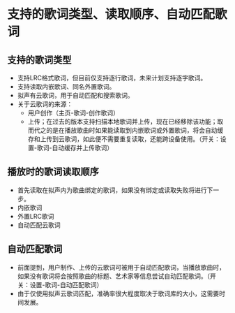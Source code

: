 # 支持的歌词类型、读取顺序、自动匹配歌词

## 支持的歌词类型
- 支持LRC格式歌词，但目前仅支持逐行歌词，未来计划支持逐字歌词。
- 支持读取内嵌歌词、同名外置歌词。
- 拟声有云歌词，用于自动匹配和搜索歌词。
- 关于云歌词的来源：
  - 用户创作（主页-歌词-创作歌词）
  - 上传；在过去的版本支持扫描本地歌词并上传，现在已经移除该功能；取而代之的是在播放歌曲时如果能读取到内嵌歌词或外置歌词，将会自动缓存和上传到云歌词，如此便不需要重复读取，还能跨设备使用。（开关：设置-歌词-自动缓存并上传歌词）

## 播放时的歌词读取顺序
- 首先读取在拟声内为歌曲绑定的歌词，如果没有绑定或读取失败将进行下一步。
- 内嵌歌词
- 外置LRC歌词
- 自动匹配云歌词

## 自动匹配歌词
- 前面提到，用户制作、上传的云歌词可被用于自动匹配歌词，当播放歌曲时，如果没有歌词将会按照歌曲的标题、艺术家等信息尝试自动匹配歌词。（开关：设置-歌词-自动匹配歌词）
- 由于仅使用拟声云歌词匹配，准确率很大程度取决于歌词库的大小，这需要时间发展。
